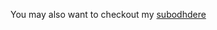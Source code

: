 You may also want to checkout my [subodhdere](https://github.com/subodhdere/SuccessStory/blob/master/docker/Dockerfile)
